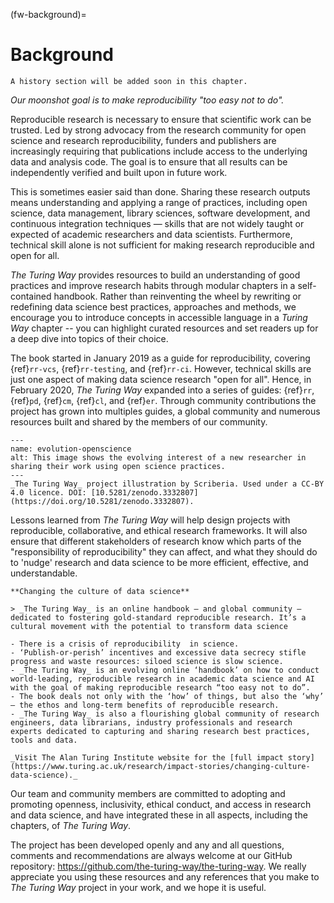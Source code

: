 (fw-background)=
# Background

```{Note}
A history section will be added soon in this chapter.
```

_Our moonshot goal is to make reproducibility "too easy not to do"._

Reproducible research is necessary to ensure that scientific work can be trusted.
Led by strong advocacy from the research community for open science and research reproducibility, funders and publishers are increasingly requiring that publications include access to the underlying data and analysis code.
The goal is to ensure that all results can be independently verified and built upon in future work.

This is sometimes easier said than done. Sharing these research outputs means understanding and applying a range of practices, including open science, data management, library sciences, software development, and continuous integration techniques — skills that are not widely taught or expected of academic researchers and data scientists.
Furthermore, technical skill alone is not sufficient for making research reproducible and open for all.

_The Turing Way_ provides resources to build an understanding of good practices and improve research habits through modular chapters in a self-contained handbook.
Rather than reinventing the wheel by rewriting or redefining data science best practices, approaches and methods, we encourage you to introduce concepts in accessible language in a _Turing Way_ chapter -- you can highlight curated resources and set readers up for a deep dive into topics of their choice.

The book started in January 2019 as a guide for reproducibility, covering {ref}`rr-vcs`, {ref}`rr-testing`, and {ref}`rr-ci`.
However, technical skills are just one aspect of making data science research "open for all".
Hence, in February 2020, _The Turing Way_ expanded into a series of guides: {ref}`rr`, {ref}`pd`, {ref}`cm`, {ref}`cl`, and {ref}`er`.
Through community contributions the project has grown into multiples guides, a global community and numerous resources built and shared by the members of our community.

```{figure} ../figures/evolution-openscience.*
---
name: evolution-openscience
alt: This image shows the evolving interest of a new researcher in sharing their work using open science practices.
---
_The Turing Way_ project illustration by Scriberia. Used under a CC-BY 4.0 licence. DOI: [10.5281/zenodo.3332807](https://doi.org/10.5281/zenodo.3332807).
```

Lessons learned from _The Turing Way_ will help design projects with reproducible, collaborative, and ethical research frameworks.
It will also ensure that different stakeholders of research know which parts of the "responsibility of reproducibility" they can affect, and what they should do to 'nudge' research and data science to be more efficient, effective, and understandable.

```{admonition} Highlights from the First Impact Story from 2019
**Changing the culture of data science**

> _The Turing Way_ is an online handbook – and global community – dedicated to fostering gold-standard reproducible research. It’s a cultural movement with the potential to transform data science

- There is a crisis of reproducibility  in science. 
- ‘Publish-or-perish’ incentives and excessive data secrecy stifle progress and waste resources: siloed science is slow science. 
- _The Turing Way_ is an evolving online ‘handbook’ on how to conduct world-leading, reproducible research in academic data science and AI with the goal of making reproducible research “too easy not to do”.  
- The book deals not only with the ‘how’ of things, but also the ‘why’ – the ethos and long-term benefits of reproducible research.
- _The Turing Way_ is also a flourishing global community of research engineers, data librarians, industry professionals and research experts dedicated to capturing and sharing research best practices, tools and data.

_Visit The Alan Turing Institute website for the [full impact story](https://www.turing.ac.uk/research/impact-stories/changing-culture-data-science)._
```

Our team and community members are committed to adopting and promoting openness, inclusivity, ethical conduct, and access in research and data science, and have integrated these in all aspects, including the chapters, of _The Turing Way_.

The project has been developed openly and any and all questions, comments and recommendations are always welcome at our GitHub repository: https://github.com/the-turing-way/the-turing-way.
We really appreciate you using these resources and any references that you make to _The Turing Way_ project in your work, and we hope it is useful.
